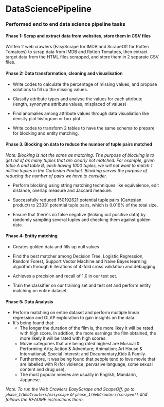 # DataSciencePipeline
### Performed end to end data science pipeline tasks

#### Phase 1: Scrap and extract data from websites, store them in CSV files

Written 2 web crawlers (EasyScrape for IMDB and ScrapeOff for Rotten Tomatoes) to scrap data from IMDB and Rotten Tomatoes, then extract target data from the HTML files scrapped, and store them in 2 separate CSV files.

#### Phase 2: Data transformation, cleaning and visualisation

* Write codes to calculate the percentage of missing values, and propose solutions to fill up the missing values.

* Classify attribute types and analyse the values for each attribute (length, synonyms attribute values, misplaced of             values)

* Find anomalies among attribute values through data visualiation like density plot histogram or box plot.

* Write codes to transform 2 tables to have the same schema to prepare for blocking and entity matching.

#### Phase 3. Blocking on data to reduce the number of tuple pairs matched

*Note: Blocking is not the same as matching. The purpose of blocking is to get rid of as many tuples that are clearly not 
matched. For example, given table A and table B, each having 1000 tuples, we will not want to match 1 million tuples in the 
Cartesian Product. Blocking serves the purpose of reducing the number of pairs we have to consider.*
   
* Perform blocking using string matching techniques like equivalence, edit distance, overlap measure and Jaccard measure. 

* Successfully reduced 150192621 potential tuple pairs (Cartesian product) to 23331 potential tuple pairs, which is 0.016%      of the total size.

* Ensure that there's no false negative (leaking out positive data) by randomly sampling several tuples and checking them 
  against golden data.

#### Phase 4: Entity matching

* Creates golden data and fills up null values

* Find the best matcher among Decision Tree, Logistic Regression, Random Forest, Support Vector Machine and Naive Bayes         learning algorithm through 6 iterations of 4-fold cross validation and debugging.

* Achieves a precision and recall of 1.0 in our test set.

* Train the classifier on our training set and test set and perform entity matching on entire dataset.

#### Phase 5: Data Analysis
 * Perform matching on entire dataset and perform multiple linear regression and OLAP exploration to gain insights on the        data.
 * It's being found that:
   - The longer the duration of the film is, the more likey it will be rated with high score. In addtion, the more earnings        the film obtained, the more likely it will be rated with high scores.
   - Movie categories that are being rated highest are Musical & Performing Arts; Action & Adventure; Animation; Art House &      International; Special Interest; and Documentary,Kids & Family.
   - Furthermore, it was being found that people tend to love movie that are labelled with R (for violence, pervasive              language, some sexual content and drug use).
   - The most popular movies are usually in English, Mandarin, Japanese.
   

*Note: To run the Web Crawlers EasyScrape and ScapeOff, go to `phase_1/WebCrawlers/easyscape` or `phase_1/WebCrawlers/scrapeoff` and follows the README instructions there.*


   

   
